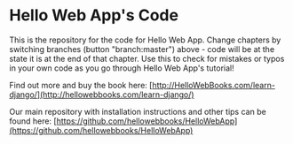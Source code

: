 Hello Web App's Code
====================

This is the repository for the code for Hello Web App. Change chapters by
switching branches (button "branch:master") above - code will be at the state it is
at the end of that chapter. Use this to check for mistakes or typos in your own
code as you go through Hello Web App's tutorial!

Find out more and buy the book here:
[http://HelloWebBooks.com/learn-django/](http://hellowebbooks.com/learn-django/)

Our main repository with installation instructions and other tips can be found
here:
[https://github.com/hellowebbooks/HelloWebApp](https://github.com/hellowebbooks/HelloWebApp)
